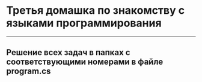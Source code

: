 # Третья домашка по знакомству с языками программирования

---

## Решение всех задач в папках с соответствующими номерами в файле program.cs
